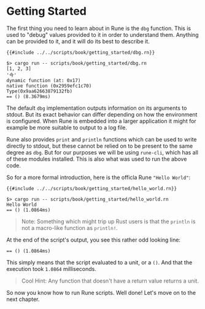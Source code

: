 # Getting Started

The first thing you need to learn about in Rune is the `dbg` function. This is
used to "debug" values provided to it in order to understand them. Anything can
be provided to it, and it will do its best to describe it.

```rust,noplayground
{{#include ../../scripts/book/getting_started/dbg.rn}}
```

```text
$> cargo run -- scripts/book/getting_started/dbg.rn
[1, 2, 3]
'今'
dynamic function (at: 0x17)
native function (0x2959efc1c70)
Type(0x9aa62663879132fb)
== () (8.3679ms)
```

The default `dbg` implementation outputs information on its arguments to stdout.
But its exact behavior can differ depending on how the environment is
configured. When Rune is embedded into a larger application it might for example
be more suitable to output to a log file.

Rune also provides `print` and `println` functions which can be used to write
directly to stdout, but these cannot be relied on to be present to the same
degree as `dbg`. But for our purposes we will be using `rune-cli`, which has all
of these modules installed. This is also what was used to run the above code.

So for a more formal introduction, here is the officla Rune `"Hello World"`:

```rust,noplaypen
{{#include ../../scripts/book/getting_started/hello_world.rn}}
```

```text
$> cargo run -- scripts/book/getting_started/hello_world.rn
Hello World
== () (1.0864ms)
```

> Note: Something which might trip up Rust users is that the `println` is not a
> macro-like function as `println!`.

At the end of the script's output, you see this rather odd looking line:

```text
== () (1.0864ms)
```

This simply means that the script evaluated to a unit, or a `()`.
And that the execution took `1.0864` milliseconds.

> Cool Hint:
> Any function that doesn't have a return value returns a unit.

So now you know how to run Rune scripts. Well done! Let's move on to the next
chapter.
